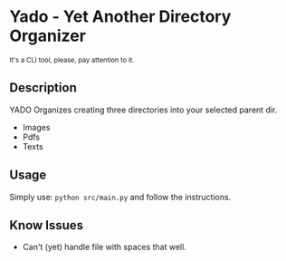 # Yado - Yet Another Directory Organizer
<small>It's a CLI tool, please, pay attention to it.</small>

## Description
YADO Organizes creating three directories into your selected parent dir. <br>

- Images
- Pdfs
- Texts

## Usage 
Simply use: <code>python src/main.py</code> and follow the instructions.

## Know Issues
- Can't (yet) handle file with spaces that well.


